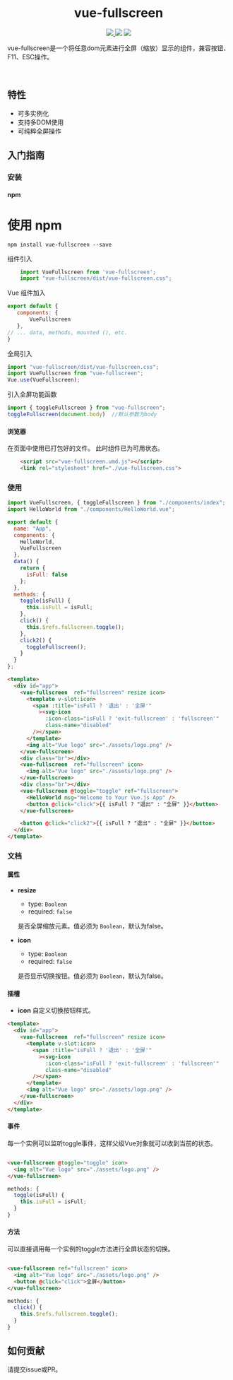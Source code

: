 <h1 align="center">vue-fullscreen</h1>

<p align="center">
<a href="https://www.npmjs.com/package/vue-fullscreen"><img src="https://img.shields.io/npm/v/vue-fullscreen.svg"/> <img src="https://img.shields.io/npm/dm/vue-fullscreen.svg"/></a> <a href="https://vuejs.org/"><img src="https://img.shields.io/badge/vue-2.2.x-brightgreen.svg"/></a>
</p>

vue-fullscreen是一个将任意dom元素进行全屏（缩放）显示的组件，兼容按钮、F11、ESC操作。

<br/>

## 特性

* 可多实例化
* 支持多DOM使用
* 可纯粹全屏操作

## 入门指南

### 安装

#### npm

  # 使用 npm

	npm install vue-fullscreen --save


组件引入

```javascript
    import VueFullscreen from 'vue-fullscreen';
    import "vue-fullscreen/dist/vue-fullscreen.css";
```

Vue 组件加入

 ```javascript
export default {
    components: {
        VueFullscreen
    },
// ... data, methods, mounted (), etc.
}
```

全局引入

 ```javascript
import "vue-fullscreen/dist/vue-fullscreen.css";
import VueFullscreen from "vue-fullscreen";
Vue.use(VueFullscreen);
```


引入全屏功能函数

 ```javascript
import { toggleFullscreen } from "vue-fullscreen";
toggleFullscreen(document.body)  //默认参数为body
```

#### 浏览器

在页面中使用已打包好的文件。 此时组件已为可用状态。

```html
    <script src="vue-fullscreen.umd.js"></script>
    <link rel="stylesheet" href="./vue-fullscreen.css">
```

### 使用

```javascript
import VueFullscreen, { toggleFullscreen } from "./components/index";
import HelloWorld from "./components/HelloWorld.vue";

export default {
  name: "App",
  components: {
    HelloWorld,
    VueFullscreen
  },
  data() {
    return {
      isFull: false
    };
  },
  methods: {
    toggle(isFull) {
      this.isFull = isFull;
    },
    click() {
      this.$refs.fullscreen.toggle();
    },
    click2() {
      toggleFullscreen();
    }
  }
};
```


```html
<template>
  <div id="app">
    <vue-fullscreen  ref="fullscreen" resize icon>
      <template v-slot:icon>
        <span :title="isFull ? '退出' : '全屏'"
          ><svg-icon
            :icon-class="isFull ? 'exit-fullscreen' : 'fullscreen'"
            class-name="disabled"
        /></span>
      </template>
      <img alt="Vue logo" src="./assets/logo.png" />
    </vue-fullscreen>
    <div class="br"></div>
    <vue-fullscreen  ref="fullscreen" icon>
      <img alt="Vue logo" src="./assets/logo.png" />
    </vue-fullscreen>
    <div class="br"></div>
    <vue-fullscreen @toggle="toggle" ref="fullscreen">
      <HelloWorld msg="Welcome to Your Vue.js App" />
      <button @click="click">{{ isFull ? "退出" : "全屏" }}</button>
    </vue-fullscreen>

    <button @click="click2">{{ isFull ? "退出" : "全屏" }}</button>
  </div>
</template>
```


### 文档

#### 属性

* **resize**

    * type: `Boolean`
    * required: `false`

    是否全屏缩放元素。值必须为 `Boolean`，默认为false。

* **icon**

    * type: `Boolean`
    * required: `false`

    是否显示切换按钮。值必须为 `Boolean`，默认为false。


#### 插槽

* **icon**
    自定义切换按钮样式。

```html
<template>
  <div id="app">
    <vue-fullscreen  ref="fullscreen" resize icon>
      <template v-slot:icon>
        <span :title="isFull ? '退出' : '全屏'"
          ><svg-icon
            :icon-class="isFull ? 'exit-fullscreen' : 'fullscreen'"
            class-name="disabled"
        /></span>
      </template>
      <img alt="Vue logo" src="./assets/logo.png" />
    </vue-fullscreen>
  </div>
</template>
```

#### 事件

每一个实例可以监听toggle事件，这样父级Vue对象就可以收到当前的状态。

````html

<vue-fullscreen @toggle="toggle" icon>
  <img alt="Vue logo" src="./assets/logo.png" />
</vue-fullscreen>

````

```javascript
methods: {
  toggle(isFull) {
    this.isFull = isFull;
  }
}
```

#### 方法

可以直接调用每一个实例的toggle方法进行全屏状态的切换。

````html

<vue-fullscreen ref="fullscreen" icon>
  <img alt="Vue logo" src="./assets/logo.png" />
  <button @click="click">全屏</button>
</vue-fullscreen>

````

```javascript
methods: {
  click() {
    this.$refs.fullscreen.toggle();
  }
}
```

## 如何贡献

请提交issue或PR。


